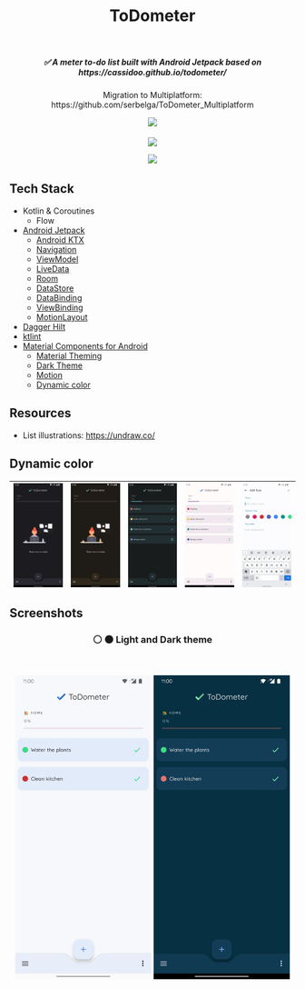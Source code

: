 <h1 align="center">ToDometer</h1></br>

<h5 align="center">
✅ A meter to-do list built with Android Jetpack based on https://cassidoo.github.io/todometer/
</h5>

<p align="center">
Migration to Multiplatform: https://github.com/serbelga/ToDometer_Multiplatform
</p>

<p align="center">
<img src="https://github.com/serbelga/ToDometer/workflows/Android%20CI/badge.svg">
</p>

<p align="center">
<img align="center" src="./art/header_wide_1920.jpg">
</p>

<a target="_blank" href="https://play.google.com/store/apps/details?id=com.sergiobelda.androidtodometer">
<p align="center">
<img width="200" src="https://play.google.com/intl/en_us/badges/static/images/badges/en_badge_web_generic.png">
</p>
</a>

## Tech Stack
* Kotlin & Coroutines
  * Flow
* [Android Jetpack](https://developer.android.com/jetpack)
  * [Android KTX](https://developer.android.com/kotlin/ktx)
  * [Navigation](https://developer.android.com/guide/navigation)
  * [ViewModel](https://developer.android.com/topic/libraries/architecture/viewmodel)
  * [LiveData](https://developer.android.com/topic/libraries/architecture/livedata)
  * [Room](https://developer.android.com/topic/libraries/architecture/room)
  * [DataStore](https://developer.android.com/topic/libraries/architecture/datastore)
  * [DataBinding](https://developer.android.com/topic/libraries/data-binding)
  * [ViewBinding](https://developer.android.com/topic/libraries/view-binding)
  * [MotionLayout](https://developer.android.com/training/constraint-layout/motionlayout)
* [Dagger Hilt](https://dagger.dev/hilt/)
* [ktlint](https://ktlint.github.io/)
* [Material Components for Android](https://github.com/material-components/material-components-android)
  * [Material Theming](https://material.io/design/material-theming/overview.html)
  * [Dark Theme](https://material.io/design/color/dark-theme.html)
  * [Motion](https://material.io/develop/android/theming/motion)
  * [Dynamic color](https://m3.material.io/styles/color/dynamic-color/overview)

## Resources
* List illustrations: https://undraw.co/

## Dynamic color

<img align="center" src="./screenshots/dynamic_color/dynamic_color_illustration_1.png" width="240"> | <img align="center" src="./screenshots/dynamic_color/dynamic_color_illustration_2.png" width="240"> | <img align="center" src="./screenshots/dynamic_color/dynamic_color_tasks_dark.png" width="240"> | <img align="center" src="./screenshots/dynamic_color/dynamic_color_tasks_light.png" width="240"> | <img align="center" src="./screenshots/dynamic_color/dynamic_color_add_task.png" width="240"> |
--- | --- | --- | --- | --- |

## Screenshots

<h3 align="center">⚪ ⚫ Light and Dark theme</h3></br>

<p align="center">
<img align="center" src="./screenshots/tasks.png" width="240"> 
<img align="center" src="./screenshots/tasks_dark.png" width="240">
</p>
